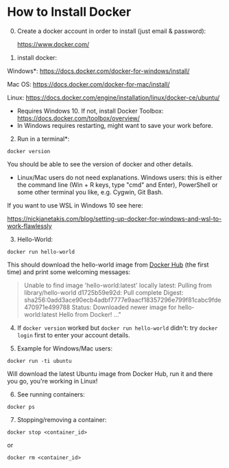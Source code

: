 # How to Install Docker

0. Create a docker account in order to install (just email & password):

	https://www.docker.com/

1. install docker:

Windows*: https://docs.docker.com/docker-for-windows/install/

Mac OS: https://docs.docker.com/docker-for-mac/install/

Linux: https://docs.docker.com/engine/installation/linux/docker-ce/ubuntu/

* Requires Windows 10. If not, install Docker Toolbox: https://docs.docker.com/toolbox/overview/
* In Windows requires restarting, might want to save your work before.

2. Run in a terminal*:

`docker version`

You should be able to see the version of docker and other details.

* Linux/Mac users do not need explanations. Windows users: this is either the command line (Win + R keys, type "cmd" and Enter), PowerShell or some other terminal you like, e.g. Cygwin, Git Bash.

If you want to use WSL in Windows 10 see here:

https://nickjanetakis.com/blog/setting-up-docker-for-windows-and-wsl-to-work-flawlessly

3. Hello-World:

`docker run hello-world`

This should download the hello-world image from [Docker Hub](https://hub.docker.com/) (the first time) and print some welcoming messages:

> Unable to find image 'hello-world:latest' locally
latest: Pulling from library/hello-world
d1725b59e92d: Pull complete
Digest: sha256:0add3ace90ecb4adbf7777e9aacf18357296e799f81cabc9fde470971e499788
Status: Downloaded newer image for hello-world:latest
Hello from Docker!
..."

4. If `docker version` worked but `docker run hello-world` didn't: try `docker login` first to enter your account details.

5. Example for Windows/Mac users:

`docker run -ti ubuntu`

Will download the latest Ubuntu image from Docker Hub, run it and there you go, you're working in Linux!

6. See running containers:

`docker ps`

7. Stopping/removing a container:

`docker stop <container_id>`

or

`docker rm <container_id>`